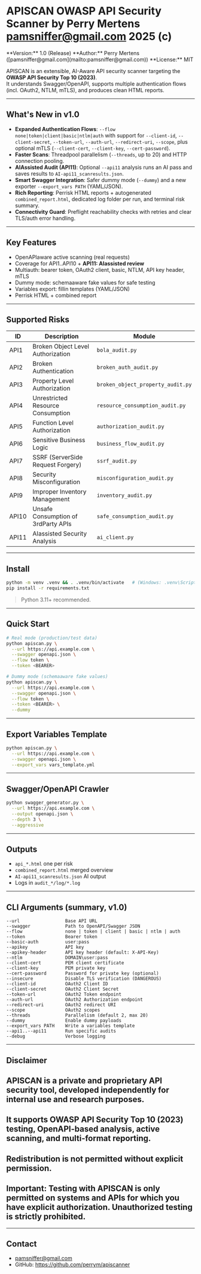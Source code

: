 # APISCAN  OWASP API Security Scanner by Perry Mertens pamsniffer@gmail.com 2025 (c)
<meta content="VvYq2k5BFp5dpIL6JpQhoe90sWEXZTEBbaynlEKCWRE" name="google-site-verification">
**Version:** 1.0 (Release)  
**Author:** Perry Mertens ([pamsniffer@gmail.com](mailto:pamsniffer@gmail.com))  
**License:** MIT

APISCAN is an extensible, AI-Aware API security scanner targeting the **OWASP API Security Top 10 (2023)**.  
It understands Swagger/OpenAPI, supports multiple authentication flows (incl. OAuth2, NTLM, mTLS), and produces clean HTML reports.

---

## What's New in v1.0

- **Expanded Authentication Flows**: `--flow none|token|client|basic|ntlm|auth` with support for `--client-id`, `--client-secret`, `--token-url`, `--auth-url`, `--redirect-uri`, `--scope`, plus optional mTLS (`--client-cert`, `--client-key`, `--cert-password`).
- **Faster Scans**: Threadpool parallelism (`--threads`, up to 20) and HTTP connection pooling.
- **AIAssisted Audit (API11)**: Optional `--api11` analysis runs an AI pass and saves results to `AI-api11_scanresults.json`.
- **Smart Swagger Integration**: Safer dummy mode (`--dummy`) and a new exporter `--export_vars PATH` (YAML/JSON).
- **Rich Reporting**: Perrisk HTML reports + autogenerated `combined_report.html`, dedicated log folder per run, and terminal risk summary.
- **Connectivity Guard**: Preflight reachability checks with retries and clear TLS/auth error handling.

---

## Key Features

- OpenAPIaware active scanning (real requests)
- Coverage for API1..API10 + **API11: AIassisted review**
- Multiauth: bearer token, OAuth2 client, basic, NTLM, API key header, mTLS
- Dummy mode: schemaaware fake values for safe testing
- Variables export: fillin templates (YAML/JSON)
- Perrisk HTML + combined report

---

## Supported Risks

| ID    | Description                                       | Module                           |
|-------|---------------------------------------------------|----------------------------------|
| API1  | Broken Object Level Authorization                 | `bola_audit.py`                  |
| API2  | Broken Authentication                             | `broken_auth_audit.py`           |
| API3  | Property Level Authorization                      | `broken_object_property_audit.py`|
| API4  | Unrestricted Resource Consumption                 | `resource_consumption_audit.py`  |
| API5  | Function Level Authorization                      | `authorization_audit.py`         |
| API6  | Sensitive Business Logic                          | `business_flow_audit.py`         |
| API7  | SSRF (ServerSide Request Forgery)                | `ssrf_audit.py`                  |
| API8  | Security Misconfiguration                         | `misconfiguration_audit.py`      |
| API9  | Improper Inventory Management                     | `inventory_audit.py`             |
| API10 | Unsafe Consumption of 3rdParty APIs              | `safe_consumption_audit.py`      |
| API11 | AIassisted Security Analysis                     | `ai_client.py`                   |

---

## Install

```bash
python -m venv .venv && . .venv/bin/activate   # (Windows: .venv\Scripts\activate)
pip install -r requirements.txt
```

> Python 3.11+ recommended.

---

## Quick Start

```bash
# Real mode (production/test data)
python apiscan.py \
  --url https://api.example.com \
  --swagger openapi.json \
  --flow token \
  --token <BEARER>

# Dummy mode (schemaaware fake values)
python apiscan.py \
  --url https://api.example.com \
  --swagger openapi.json \
  --flow token \
  --token <BEARER> \
  --dummy
```

---

## Export Variables Template

```bash
python apiscan.py \
  --url https://api.example.com \
  --swagger openapi.json \
  --export_vars vars_template.yml
```

---

## Swagger/OpenAPI Crawler

```bash
python swagger_generator.py \
  --url https://api.example.com \
  --output openapi.json \
  --depth 3 \
  --aggressive
```

---

## Outputs

- `api_*.html`  one per risk
- `combined_report.html`  merged overview
- `AI-api11_scanresults.json`  AI output
- Logs in `audit_*/log/*.log`

---

## CLI Arguments (summary, v1.0)

```
--url                 Base API URL
--swagger             Path to OpenAPI/Swagger JSON
--flow                none | token | client | basic | ntlm | auth
--token               Bearer token
--basic-auth          user:pass
--apikey              API key
--apikey-header       API key header (default: X-API-Key)
--ntlm                DOMAIN\user:pass
--client-cert         PEM client certificate
--client-key          PEM private key
--cert-password       Password for private key (optional)
--insecure            Disable TLS verification (DANGEROUS)
--client-id           OAuth2 Client ID
--client-secret       OAuth2 Client Secret
--token-url           OAuth2 Token endpoint
--auth-url            OAuth2 Authorization endpoint
--redirect-uri        OAuth2 redirect URI
--scope               OAuth2 scopes
--threads             Parallelism (default 2, max 20)
--dummy               Enable dummy payloads
--export_vars PATH    Write a variables template
--api1..--api11       Run specific audits
--debug               Verbose logging
```

---

## Disclaimer

## APISCAN is a private and proprietary API security tool, developed independently for internal use and research purposes.
## It supports OWASP API Security Top 10 (2023) testing, OpenAPI-based analysis, active scanning, and multi-format reporting.
## Redistribution is not permitted without explicit permission.

## Important: Testing with APISCAN is only permitted on systems and APIs for which you have explicit authorization. Unauthorized testing is strictly prohibited.

---

## Contact

-  [pamsniffer@gmail.com](mailto:pamsniffer@gmail.com)
-  GitHub: <https://github.com/perrym/apiscanner>
